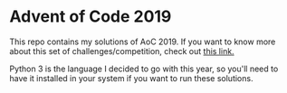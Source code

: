 # Advent of Code 2019

This repo contains my solutions of AoC 2019. If you want to know more about this set of challenges/competition, check out [this link.](https://adventofcode.com/2019/about)

Python 3 is the language I decided to go with this year, so you'll need to have it installed in your system if you want to run these solutions.